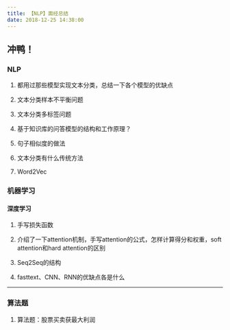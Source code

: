 ```yaml
---
title: 【NLP】面经总结
date: 2018-12-25 14:38:00
---
```


冲鸭！
---
### NLP
1. 都用过那些模型实现文本分类，总结一下各个模型的优缺点

2. 文本分类样本不平衡问题

3. 文本分类多标签问题

4. 基于知识库的问答模型的结构和工作原理？

5. 句子相似度的做法

6. 文本分类有什么传统方法

7. Word2Vec

### 机器学习



#### 深度学习
1. 手写损失函数

2. 介绍了一下attention机制，手写attention的公式，怎样计算得分和权重，soft attention和hard attention的区别

3. Seq2Seq的结构

4. fasttext、CNN、RNN的优缺点各是什么

---
### 算法题
1. 算法题：股票买卖获最大利润

